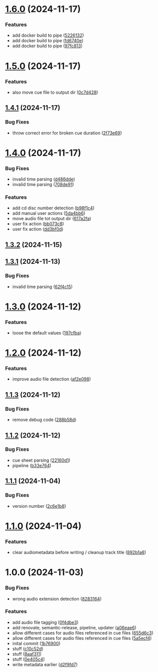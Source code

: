 # [1.6.0](https://github.com/RouHim/cue-splatter/compare/1.5.0...1.6.0) (2024-11-17)


### Features

* add docker build to pipe ([5226132](https://github.com/RouHim/cue-splatter/commit/52261325424c0a63e00dc10465025a4db3b8890f))
* add docker build to pipe ([fd6740e](https://github.com/RouHim/cue-splatter/commit/fd6740e4a4be51250458b0d822529ecd1aa15c0a))
* add docker build to pipe ([97fc813](https://github.com/RouHim/cue-splatter/commit/97fc8137170d27c322c2ed624cce968e0144537c))

# [1.5.0](https://github.com/RouHim/cue-splatter/compare/1.4.1...1.5.0) (2024-11-17)


### Features

* also move cue file to output dir ([0c7d428](https://github.com/RouHim/cue-splatter/commit/0c7d428b10d836fe29e9a0d1fac67fa6fb7cc7a2))

## [1.4.1](https://github.com/RouHim/cue-splatter/compare/1.4.0...1.4.1) (2024-11-17)


### Bug Fixes

* throw correct error for broken cue duration ([2f73e69](https://github.com/RouHim/cue-splatter/commit/2f73e695be2f3918b49016103a7b4a5005ebecdb))

# [1.4.0](https://github.com/RouHim/cue-splatter/compare/1.3.2...1.4.0) (2024-11-17)


### Bug Fixes

* invalid time parsing ([d486dde](https://github.com/RouHim/cue-splatter/commit/d486dde7323c8027fd27fd9f005954bc4bc9895a))
* invalid time parsing ([708de91](https://github.com/RouHim/cue-splatter/commit/708de915abdf3ae893047d9170c8ce2087fc3d71))


### Features

* add cd disc number detection ([b98f1c4](https://github.com/RouHim/cue-splatter/commit/b98f1c4583b8a4668cf650fc1c6381d7f44a951e))
* add manual user actions ([5da4bb6](https://github.com/RouHim/cue-splatter/commit/5da4bb69a0ccfb5ad3c7ea4577709969ec346200))
* move audio file tot output dir ([617a2fa](https://github.com/RouHim/cue-splatter/commit/617a2fa6129d37f04d27ac791eaf30a055da6ba0))
* user fix action ([bb073c8](https://github.com/RouHim/cue-splatter/commit/bb073c8ea2fdc0ac6f7da126afb57abe22ec2303))
* user fix action ([dd3bf0d](https://github.com/RouHim/cue-splatter/commit/dd3bf0d3ba15c20258b79b1ac63de383bcfbdd96))

## [1.3.2](https://github.com/RouHim/cue-splatter/compare/1.3.1...1.3.2) (2024-11-15)

## [1.3.1](https://github.com/RouHim/cue-splatter/compare/1.3.0...1.3.1) (2024-11-13)


### Bug Fixes

* invalid time parsing ([62f4c15](https://github.com/RouHim/cue-splatter/commit/62f4c15b64121177367d3dde9df3c068fe83e827))

# [1.3.0](https://github.com/RouHim/cue-splatter/compare/1.2.0...1.3.0) (2024-11-12)


### Features

* loose the default values ([197cfba](https://github.com/RouHim/cue-splatter/commit/197cfbadbf805ef505409f96e0203b35e6c1b100))

# [1.2.0](https://github.com/RouHim/cue-splatter/compare/1.1.3...1.2.0) (2024-11-12)


### Features

* improve audio file detection ([af2e098](https://github.com/RouHim/cue-splatter/commit/af2e098371ec3dbe0570f33ed668caff59b1ff36))

## [1.1.3](https://github.com/RouHim/cue-splatter/compare/1.1.2...1.1.3) (2024-11-12)


### Bug Fixes

* remove debug code ([288b58d](https://github.com/RouHim/cue-splatter/commit/288b58d84c9dc5d302c33f313855e04dd66c45b7))

## [1.1.2](https://github.com/RouHim/cue-splatter/compare/1.1.1...1.1.2) (2024-11-12)


### Bug Fixes

* cue sheet parsing ([22160d1](https://github.com/RouHim/cue-splatter/commit/22160d1e5335cac2c1272eea0976799f0f2cdff4))
* pipeline ([b33e764](https://github.com/RouHim/cue-splatter/commit/b33e764299b5755ef437e1ff54452e5a2a6d1fab))

## [1.1.1](https://github.com/RouHim/cue-splatter/compare/1.1.0...1.1.1) (2024-11-04)


### Bug Fixes

* version number ([2c6e1b8](https://github.com/RouHim/cue-splatter/commit/2c6e1b86ad92632d2ad5ac804aa19c5ac76b23de))

# [1.1.0](https://github.com/RouHim/cue-splatter/compare/1.0.0...1.1.0) (2024-11-04)


### Features

* clear audiometadata before writing / cleanup track title ([892b1a8](https://github.com/RouHim/cue-splatter/commit/892b1a8f809dbeb969f9f0ba03d01bed1ee7de06))

# 1.0.0 (2024-11-03)


### Bug Fixes

* wrong audio extension detection ([8283164](https://github.com/RouHim/cue-splatter/commit/82831646c8ef253d4eba630056fc13829099092f))


### Features

* add audio file tagging ([0f4dbe3](https://github.com/RouHim/cue-splatter/commit/0f4dbe36b4eb64ab38f2ca9f2f4947e703e8966a))
* add renovate, semantic-release, pipeline, updater ([a06eae6](https://github.com/RouHim/cue-splatter/commit/a06eae6190fa63a00b706160dd780e95fb85430e))
* allow different cases for audio files referenced in cue files ([655d6c3](https://github.com/RouHim/cue-splatter/commit/655d6c347923105126a9989647648b07fab88c6f))
* allow different cases for audio files referenced in cue files ([5a5ecf4](https://github.com/RouHim/cue-splatter/commit/5a5ecf47d1af3b5604c7a9f1681856d3cf42d309))
* inital commit ([1b76900](https://github.com/RouHim/cue-splatter/commit/1b7690001c40516c2bc7a1a6d6c2f6c94d3dafae))
* stuff ([c10c52d](https://github.com/RouHim/cue-splatter/commit/c10c52db6951f61838595c283d7641c2206ef0d3))
* stuff ([8aaf311](https://github.com/RouHim/cue-splatter/commit/8aaf311df1736d0f09ff610c554b2dd60f294766))
* stuff ([0e405c4](https://github.com/RouHim/cue-splatter/commit/0e405c44a5de8bae63189984e87a26394eea9d70))
* write metadata earlier ([d2f9fd7](https://github.com/RouHim/cue-splatter/commit/d2f9fd7cfea993bdd7a1ee3d34cd2649643d4a9c))
